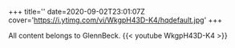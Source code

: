 +++
title=''
date=2020-09-02T23:01:07Z
cover='https://i.ytimg.com/vi/WkgpH43D-K4/hqdefault.jpg'
+++

All content belongs to GlennBeck.
{{< youtube WkgpH43D-K4 >}}
